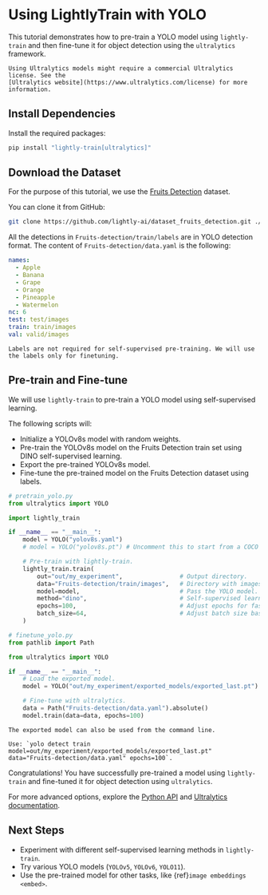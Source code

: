 # Using LightlyTrain with YOLO

This tutorial demonstrates how to pre-train a YOLO model using `lightly-train` and then fine-tune it for object detection using the `ultralytics` framework.

```{warning}
Using Ultralytics models might require a commercial Ultralytics license. See the
[Ultralytics website](https://www.ultralytics.com/license) for more information.
```

## Install Dependencies

Install the required packages:

```bash
pip install "lightly-train[ultralytics]"
```

## Download the Dataset

For the purpose of this tutorial, we use the [Fruits Detection](https://github.com/lightly-ai/dataset_fruits_detection) dataset.

You can clone it from GitHub:

```bash
git clone https://github.com/lightly-ai/dataset_fruits_detection.git ./Fruits-detection
```

All the detections in `Fruits-detection/train/labels` are in YOLO detection format.
The content of `Fruits-detection/data.yaml` is the following:

```yaml
names:
  - Apple
  - Banana
  - Grape
  - Orange
  - Pineapple
  - Watermelon
nc: 6
test: test/images
train: train/images
val: valid/images
```

```{note}
Labels are not required for self-supervised pre-training. We will use the labels only for finetuning.
```

## Pre-train and Fine-tune

We will use `lightly-train` to pre-train a YOLO model using self-supervised learning.

The following scripts will:

- Initialize a YOLOv8s model with random weights.
- Pre-train the YOLOv8s model on the Fruits Detection train set using DINO self-supervised learning.
- Export the pre-trained YOLOv8s model.
- Fine-tune the pre-trained model on the Fruits Detection dataset using labels.

```python
# pretrain_yolo.py
from ultralytics import YOLO

import lightly_train

if __name__ == "__main__":
    model = YOLO("yolov8s.yaml")
    # model = YOLO("yolov8s.pt") # Uncomment this to start from a COCO checkpoint.

    # Pre-train with lightly-train.
    lightly_train.train(
        out="out/my_experiment",                # Output directory.
        data="Fruits-detection/train/images",   # Directory with images.
        model=model,                            # Pass the YOLO model.
        method="dino",                          # Self-supervised learning method.
        epochs=100,                             # Adjust epochs for faster training.
        batch_size=64,                          # Adjust batch size based on hardware.
    )

```

```python
# finetune_yolo.py
from pathlib import Path

from ultralytics import YOLO

if __name__ == "__main__":
    # Load the exported model.
    model = YOLO("out/my_experiment/exported_models/exported_last.pt")

    # Fine-tune with ultralytics.
    data = Path("Fruits-detection/data.yaml").absolute()
    model.train(data=data, epochs=100)
```

```{note}
The exported model can also be used from the command line.

Use: `yolo detect train model=out/my_experiment/exported_models/exported_last.pt" data="Fruits-detection/data.yaml" epochs=100`.
```

Congratulations! You have successfully pre-trained a model using `lightly-train` and fine-tuned it for object detection using `ultralytics`.

For more advanced options, explore the [Python API](#lightly-train) and [Ultralytics documentation](https://docs.ultralytics.com).

## Next Steps

- Experiment with different self-supervised learning methods in `lightly-train`.
- Try various YOLO models (`YOLOv5`, `YOLOv6`, `YOLO11`).
- Use the pre-trained model for other tasks, like {ref}`image embeddings <embed>`.
